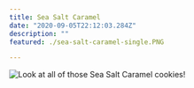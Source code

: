 ```yaml
---
title: Sea Salt Caramel 
date: "2020-09-05T22:12:03.284Z"
description: ""
featured: ./sea-salt-caramel-single.PNG

---
```


![Look at all of those Sea Salt Caramel cookies!](./sea-salt-caramel-plate.JPG)